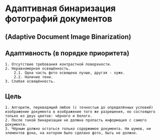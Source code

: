 # Адаптивная бинаризация фотографий документов
## (Adaptive Document Image Binarization)


## Адаптивность (в порядке приоритета)
    1. Отсутствие требования контрастной поверхности.
    2. Неравномерная освещённость.
        2.1. Одна часть фото освещена лучше, другая - хуже.
        2.2. Наличие тени.
    3. Слабая освещённость.
    

## Цель
    1. Алгоритм, переводящий любое (с точностью до определённых условий) изображение документа в изображение того же разрешения, но состоящего только из двух цветов: чёрного и белого.
    2. После такой бинаризации не должна пропасть информация с самого документа.
    3. Чёрным должно остаться только содержимое документа. Ни шумов, ни элементов фона, на котором было сделано фото, быть не должно.
